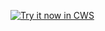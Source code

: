 <a target="_blank" href="https://chrome.google.com/webstore/detail/hdligeegpimhdjepakblhneiekccbhol">![Try it now in CWS](https://raw.github.com/GoogleChrome/chrome-extensions-samples/master/apps/tryitnowbutton.png "Click here to install this sample from the Chrome Web Store")</a>
